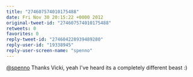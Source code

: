 ```yaml
---
title: "274607574010175488"
date: Fri Nov 30 20:15:22 +0000 2012
original-tweet-id: "274607574010175488"
retweets: 0
favorites: 0
reply-tweet-id: "274604228939489280"
reply-user-id: "19338945"
reply-user-screen-name: "spenno"
---
```

<a href="https://twitter.com/spenno">@spenno</a> Thanks Vicki, yeah I've heard its a completely different beast :)
